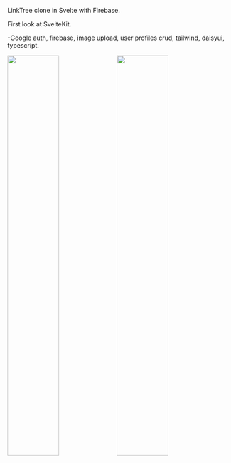 LinkTree clone in Svelte with Firebase.

First look at SvelteKit.

-Google auth, firebase, image upload, user profiles crud, tailwind, daisyui, typescript.

<div>
<img src="https://github.com/Bembit/sveltekit-linktree/blob/main/landing.png" width="48%">
<img src="https://github.com/Bembit/sveltekit-linktree/blob/main/landing2.png" width="48%">
</div>

